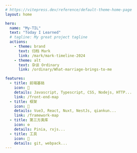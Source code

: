 ```yaml
---
# https://vitepress.dev/reference/default-theme-home-page
layout: home

hero:
  name: "My-TIL"
  text: "Today I Learned"
  # tagline: My great project tagline
  actions:
    - theme: brand
      text: 归档 Mark
      link: /mark/mark-timeline-2024
    - theme: alt
      text: 杂谈 Ordinary
      link: /ordinary/What-marriage-brings-to-me

features:
  - title: 前端基础
    icon: 📘
    details: Javascript, Typescript, CSS, Nodejs, HTTP...
    link: /front-end-map
  - title: 框架
    icon: 🔪
    details: Vue3, React, Nuxt, NestJs, qiankun...
    link: /framework-map
  - title: 第三方类库
    icon: ⚙️
    details: Pinia, rxjs...
  - title: 工具
    icon: 🧰
    details: git, webpack...
---
```

